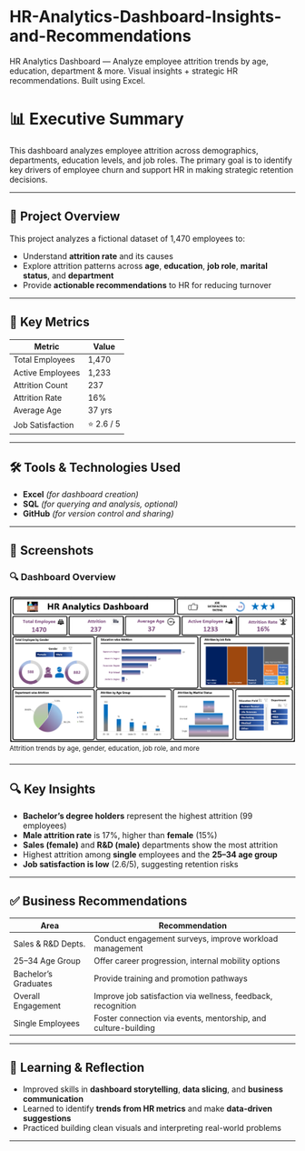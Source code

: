 # HR-Analytics-Dashboard-Insights-and-Recommendations
HR Analytics Dashboard — Analyze employee attrition trends by age, education, department &amp; more. Visual insights + strategic HR recommendations. Built using Excel.

# 📊 Executive Summary

This dashboard analyzes employee attrition across demographics, departments, education levels, and job roles. The primary goal is to identify key drivers of employee churn and support HR in making strategic retention decisions.

---

## 📁 Project Overview

This project analyzes a fictional dataset of 1,470 employees to:
- Understand **attrition rate** and its causes
- Explore attrition patterns across **age**, **education**, **job role**, **marital status**, and **department**
- Provide **actionable recommendations** to HR for reducing turnover

---

## 📌 Key Metrics

| Metric              | Value   |
|---------------------|---------|
| Total Employees     | 1,470   |
| Active Employees    | 1,233   |
| Attrition Count     | 237     |
| Attrition Rate      | 16%     |
| Average Age         | 37 yrs  |
| Job Satisfaction    | ⭐ 2.6 / 5 |

---

## 🛠 Tools & Technologies Used

- **Excel**  *(for dashboard creation)*
- **SQL** *(for querying and analysis, optional)*
- **GitHub** *(for version control and sharing)*

---

## 📸 Screenshots

### 🔍 Dashboard Overview  
![HR Analytics Dashboard](https://github.com/Speardrex/HR-Analytics-Dashboard-Insights-and-Recommendations/blob/main/screenshots/Dashboard_overview.png)
<sup>Attrition trends by age, gender, education, job role, and more</sup>

---

## 🔍 Key Insights

- **Bachelor’s degree holders** represent the highest attrition (99 employees)
- **Male attrition rate** is 17%, higher than **female** (15%)
- **Sales (female)** and **R&D (male)** departments show the most attrition
- Highest attrition among **single** employees and the **25–34 age group**
- **Job satisfaction is low** (2.6/5), suggesting retention risks

---

## ✅ Business Recommendations

| Area                  | Recommendation                                                                 |
|-----------------------|----------------------------------------------------------------------------------|
| Sales & R&D Depts.    | Conduct engagement surveys, improve workload management                         |
| 25–34 Age Group       | Offer career progression, internal mobility options                              |
| Bachelor’s Graduates  | Provide training and promotion pathways                                          |
| Overall Engagement    | Improve job satisfaction via wellness, feedback, recognition                     |
| Single Employees      | Foster connection via events, mentorship, and culture-building                   |

---

## 🧠 Learning & Reflection

- Improved skills in **dashboard storytelling**, **data slicing**, and **business communication**
- Learned to identify **trends from HR metrics** and make **data-driven suggestions**
- Practiced building clean visuals and interpreting real-world problems

---


